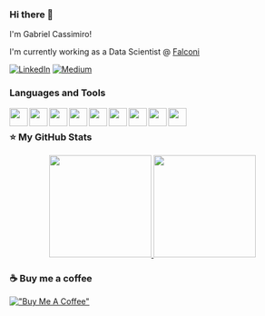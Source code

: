 ### Hi there 👋

I'm Gabriel Cassimiro!

I'm currently working as a Data Scientist @ [Falconi](https://www.falconi.com/)


[![LinkedIn](https://img.shields.io/badge/LinkedIn-%230077B5.svg?&style=flat-square&logo=linkedin&logoColor=white)](https://www.linkedin.com/in/gabriel-cassimiro/)
[![Medium](https://img.shields.io/badge/medium-black?&style=flat-square&logo=medium&logoColor=white)](https://gabrielcassimiro17.medium.com/)

### Languages and Tools

<img align="left" height="32" width="32" src="https://cdn.jsdelivr.net/npm/simple-icons@v5/icons/fastapi.svg" />
<img align="left" height="32" width="32" src="https://cdn.jsdelivr.net/npm/simple-icons@v5/icons/python.svg" />
<img align="left" height="32" width="32" src="https://cdn.jsdelivr.net/npm/simple-icons@v5/icons/streamlit.svg" />
<img align="left" height="32" width="32" src="https://cdn.jsdelivr.net/npm/simple-icons@v5/icons/pandas.svg" />
<img align="left" height="32" width="32" src="https://cdn.jsdelivr.net/npm/simple-icons@v5/icons/numpy.svg" />
<img align="left" height="32" width="32" src="https://cdn.jsdelivr.net/npm/simple-icons@v5/icons/tensorflow.svg" />
<img align="left" height="32" width="32" src="https://cdn.jsdelivr.net/npm/simple-icons@v5/icons/amazonaws.svg" />
<img align="left" height="32" width="32" src="https://cdn.jsdelivr.net/npm/simple-icons@v5/icons/linux.svg" />
<img align="left" height="32" width="32" src="https://cdn.jsdelivr.net/npm/simple-icons@v5/icons/raspberrypi.svg" />




<br />

### ⭐ My GitHub Stats

<p align="center">
<a href="https://github.com/gabrielcassimiro17">
  <img height="180em" src="https://github-readme-stats-eight-theta.vercel.app/api?username=gabrielcassimiro17&show_icon  s=true&theme=algolia&include_all_commits=true&count_private=true"/>
  <img height="180em" src="https://github-readme-stats-eight-theta.vercel.app/api/top-langs/?username=gabrielcassimiro17&layout=compact&langs_count=8&theme=algolia"/>
</a>
</p>


### ☕ Buy me a coffee

[!["Buy Me A Coffee"](https://www.buymeacoffee.com/assets/img/custom_images/orange_img.png)](https://www.buymeacoffee.com/cassimiro)
<!--





**gabrielcassimiro17/gabrielcassimiro17** is a ✨ _special_ ✨ repository because its `README.md` (this file) appears on your GitHub profile.
[![StackShare](http://img.shields.io/badge/tech-stack-0690fa.svg?style=flat)](https://stackshare.io//my-stack)



Here are some ideas to get you started:

- 🔭 I’m currently working on ...
- 🌱 I’m currently learning ...
- 👯 I’m looking to collaborate on ...
- 🤔 I’m looking for help with ...
- 💬 Ask me about ...
- 📫 How to reach me: ...
- 😄 Pronouns: ...
- ⚡ Fun fact: ...
-->
